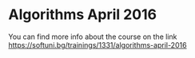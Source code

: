 Algorithms April 2016
=========================================================
You can find more info about the course on the link https://softuni.bg/trainings/1331/algorithms-april-2016
